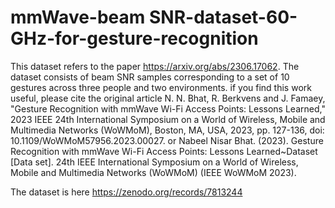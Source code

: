 # mmWave-beam SNR-dataset-60-GHz-for-gesture-recognition
This dataset refers to the paper https://arxiv.org/abs/2306.17062. The dataset consists of beam SNR samples corresponding to a set of 10 gestures across three people and two environments.
if you find this work useful, please cite the original article
N. N. Bhat, R. Berkvens and J. Famaey, "Gesture Recognition with mmWave Wi-Fi Access Points: Lessons Learned," 2023 IEEE 24th International Symposium on a World of Wireless, Mobile and Multimedia Networks (WoWMoM), Boston, MA, USA, 2023, pp. 127-136, doi: 10.1109/WoWMoM57956.2023.00027.
or 
Nabeel Nisar Bhat. (2023). Gesture Recognition with mmWave Wi-Fi Access Points: Lessons Learned~Dataset [Data set]. 24th IEEE International Symposium on a World of Wireless, Mobile and Multimedia Networks (WoWMoM) (IEEE WoWMoM 2023). 

The dataset is here https://zenodo.org/records/7813244
